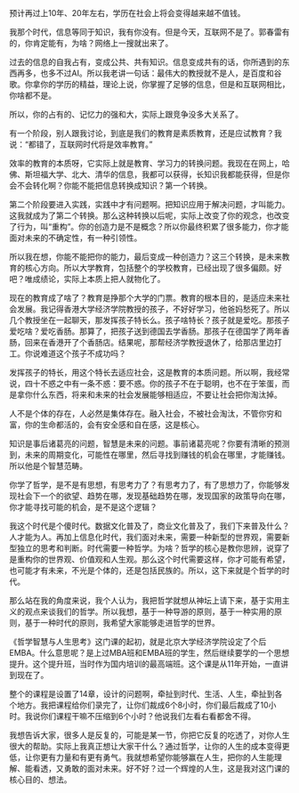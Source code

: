 预计再过上10年、20年左右，学历在社会上将会变得越来越不值钱。

我那个时代，信息等同于知识，我有你没有。但是今天，互联网不是了。郭春雷有的，你肯定能有，为啥？网络上一搜就出来了。

过去的信息的自我占有，变成公共、共有知识。信息变成共有的话，你所遇到的东西再多，也多不过AI。所以我老讲一句话：最伟大的教授就不是人，是百度和谷歌。你拿你的学历的精益，理论上说，你掌握了足够的信息，但是和互联网相比，你啥都不是。

所以，你的占有的、记忆力的强和大，实际上跟竞争没多大关系了。

有一个阶段，别人跟我讨论，到底是我们的教育是素质教育，还是应试教育？我说：“都错了，互联网时代将是效率教育。”

效率的教育的本质呀，它实际上就是教育、学习力的转换问题。我现在在网上，哈佛、斯坦福大学、北大、清华的信息，我都可以获得，长知识我都能获得，但是你会不会转化啊？你能不能把信息转换成知识？第一个转换。

第二个阶段要进入实践，实践中才有问题啊。把知识应用于解决问题，才叫能力。这我就成为了第二个转换。那么这种转换以后呢，实际上改变了你的观念，也改变了行为，叫“重构”。你的创造力是不是概念？所以你最终积累了很多能力，你才能面对未来的不确定性，有一种引领性。

所以我在想，你能不能把你的能力，最后变成一种创造力？这三个转换，是未来教育的核心方向。所以大学教育，包括整个的学校教育，已经出现了很多偏颇。好吧？唯成绩论，实际上本质上把人就物化了。

现在的教育成了啥了？教育是挣那个大学的门票。教育的根本目的，是适应未来社会发展。我记得香港大学经济学院教授的孩子，不好好学习，他爸妈愁死了。所以几个教授坐在一起聊天，那发挥孩子特长么。孩子啥特长？孩子就是爱吃。那孩子爱吃啥？爱吃香肠。那算了，把孩子送到德国去学香肠。那孩子在德国学了两年香肠，回来在香港开了个香肠店。结果呢，那帮经济学教授退休了，给那店里边打工。你说难道这个孩子不成功吗？

发挥孩子的特长，用这个特长去适应社会，这是教育的本质问题。所以啊，我经常说，四十不惑之中有一条不惑：要不惑。你的孩子不在于聪明，也不在于笨蛋，而是拿你什么东西，将来和未来的社会发展能够相适应，不要让社会把你淘汰掉。

人不是个体的存在，人必然是集体存在。融入社会，不被社会淘汰，不管你穷和富，你的生命都活的，会有安全感和自在感，这是核心。

知识是事后诸葛亮的问题，智慧是未来的问题。事前诸葛亮呢？你要有清晰的预测到，未来的周期变化，可能性在哪里，然后寻找到赚钱的机会在哪里，才能赚钱。所以他是个智慧范畴。

你学了哲学，是不是有思想，有思考力了？有思考力了，有了思想力了，你能够发现社会下一个的欲望、趋势在哪，发现基础趋势在哪，发现国家的政策导向在哪，你才能寻找可能的机会，是不是这个逻辑？

我这个时代是个傻时代。数据文化普及了，商业文化普及了，我们下来普及什么？人才能为人。再加上信息化时代，我们面对未来，需要一种新型的世界观，需要新型独立的思考和判断。时代需要一种哲学。为啥？哲学的核心是教你思辨，说穿了是重构你的世界观、价值观和人生观。那么这个时代需要这样，你才可能有希望，也可能才有未来，不光是个体的，还是包括民族的。所以，这下来就是个哲学的时代。

那么站在我的角度来说，我个人认为，我把哲学就想从神坛上请下来，基于实用主义的观点来谈我们的哲学。所以我想，基于一种导游的原则，基于一种实用的原则，基于一种时代的原则，我希望大家能够走进哲学的世界。

《哲学智慧与人生思考》这门课的起初，就是北京大学经济学院设定了个后EMBA。什么意思呢？是上过MBA班和EMBA班的学生，然后继续要学的一个思想提升。这个提升班，当时作为国内培训的最高端班。这个课是从11年开始，一直讲到现在了。

整个的课程是设置了14章，设计的问题啊，牵扯到时代、生活、人生，牵扯到各个地方。我把课程给你们录完了，让你们裁成6个8小时，你们最后裁成了10小时。我说你们课程干嘛不压缩到6个小时？他说我们左看右看都舍不得。

我想告诉大家，很多人是反复的，可能是某一节，你把它反复的吃透了，对你人生很大的帮助。实际上我真正想让大家干什么？通过哲学，让你的人生的成本变得更低，让你更有力量和有更有勇气。我就想希望你能够赢在人生，把你的人生能理解、能看透，又勇敢的面对未来。好不好？过一个辉煌的人生，这是我对这门课的核心目的、想法。
